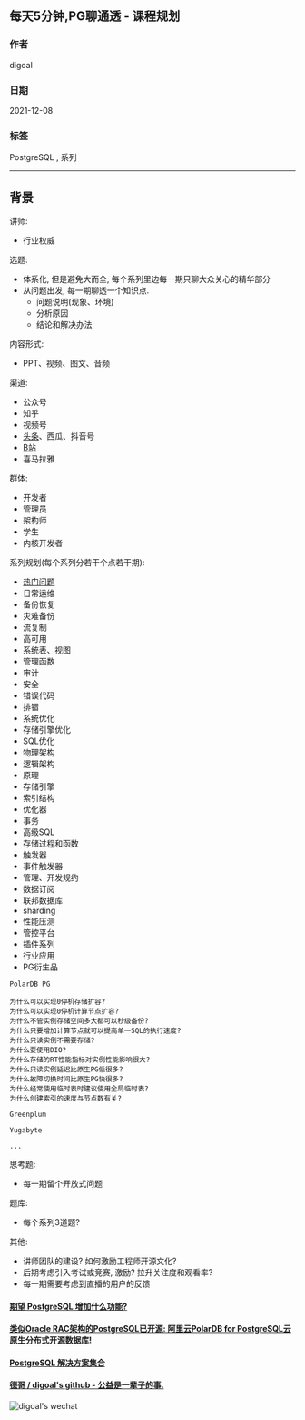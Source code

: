 ## 每天5分钟,PG聊通透 - 课程规划    
                          
### 作者                          
digoal                          
                          
### 日期                          
2021-12-08                        
                          
### 标签                       
PostgreSQL , 系列                  
                        
----                        
                        
## 背景      
  
讲师:   
- 行业权威     
  
选题:   
- 体系化, 但是避免大而全, 每个系列里边每一期只聊大众关心的精华部分     
- 从问题出发, 每一期聊透一个知识点.  
    - 问题说明(现象、环境)
    - 分析原因
    - 结论和解决办法
  
内容形式:   
- PPT、视频、图文、音频     
  
渠道:   
- 公众号   
- 知乎   
- 视频号   
- [头条](https://profile.zjurl.cn/rogue/ugc/profile/?version_code=8.5.0&version_name=80500&user_id=3457311402894616&media_id=1715281565879300&request_source=1&active_tab=dongtai&device_id=65&app_name=news_article&share_token=E9FC3A2B-0827-4B2F-AB51-5A60FDC84D86&tt_from=copy_link&utm_source=copy_link&utm_medium=toutiao_ios)、西瓜、抖音号     
- [B站](https://space.bilibili.com/310191812)   
- 喜马拉雅   
  
群体:   
- 开发者  
- 管理员  
- 架构师  
- 学生  
- 内核开发者  
  
系列规划(每个系列分若干个点若干期):   
- [热门问题](../202112/20211209_02.md)  
- 日常运维  
- 备份恢复  
- 灾难备份  
- 流复制  
- 高可用  
- 系统表、视图  
- 管理函数  
- 审计  
- 安全
- 错误代码  
- 排错  
- 系统优化  
- 存储引擎优化  
- SQL优化  
- 物理架构  
- 逻辑架构  
- 原理  
- 存储引擎  
- 索引结构  
- 优化器  
- 事务  
- 高级SQL  
- 存储过程和函数  
- 触发器  
- 事件触发器  
- 管理、开发规约
- 数据订阅  
- 联邦数据库  
- sharding
- 性能压测  
- 管控平台  
- 插件系列  
- 行业应用
- PG衍生品  
```
PolarDB PG

为什么可以实现0停机存储扩容?
为什么可以实现0停机计算节点扩容?
为什么不管实例存储空间多大都可以秒级备份?
为什么只要增加计算节点就可以提高单一SQL的执行速度?
为什么只读实例不需要存储?
为什么要使用DIO?
为什么存储的RT性能指标对实例性能影响很大?
为什么只读实例延迟比原生PG低很多?
为什么故障切换时间比原生PG快很多?
为什么经常使用临时表时建议使用全局临时表?
为什么创建索引的速度与节点数有关?
  
Greenplum

Yugabyte

...
```
  
思考题:   
- 每一期留个开放式问题
   
题库:   
- 每个系列3道题?  
  
其他:  
- 讲师团队的建设? 如何激励工程师开源文化?     
- 后期考虑引入考试或竞赛, 激励? 拉升关注度和观看率?      
- 每一期需要考虑到直播的用户的反馈 
    
  
#### [期望 PostgreSQL 增加什么功能?](https://github.com/digoal/blog/issues/76 "269ac3d1c492e938c0191101c7238216")
  
  
#### [类似Oracle RAC架构的PostgreSQL已开源: 阿里云PolarDB for PostgreSQL云原生分布式开源数据库!](https://github.com/ApsaraDB/PolarDB-for-PostgreSQL "57258f76c37864c6e6d23383d05714ea")
  
  
#### [PostgreSQL 解决方案集合](https://yq.aliyun.com/topic/118 "40cff096e9ed7122c512b35d8561d9c8")
  
  
#### [德哥 / digoal's github - 公益是一辈子的事.](https://github.com/digoal/blog/blob/master/README.md "22709685feb7cab07d30f30387f0a9ae")
  
  
![digoal's wechat](../pic/digoal_weixin.jpg "f7ad92eeba24523fd47a6e1a0e691b59")
  
